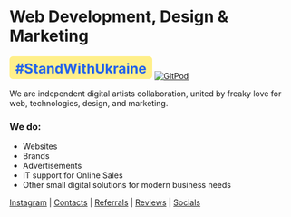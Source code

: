 # Web Development, Design & Marketing

[![StandWithUkraine](https://raw.githubusercontent.com/vshymanskyy/StandWithUkraine/main/badges/StandWithUkraine.svg)](https://github.com/vshymanskyy/StandWithUkraine)
[![GitPod](https://img.shields.io/badge/Contribute%20with-Gitpod-908a85?logo=gitpod)](https://gitpod.io/#https://github.com/digitalandyeu/.github)

We are independent digital artists collaboration, united by freaky love for web, technologies, design, and marketing.

### We do:

- Websites
- Brands
- Advertisements
- IT support for Online Sales
- Other small digital solutions for modern business needs

[Instagram](https://www.instagram.com/digitalandy.eu) | [Contacts](./../public/data/contacts.json) | [Referrals](./../public/data/referrals.json) | [Reviews](./../public/data/reviews.json) | [Socials](./../public/data/socials.json)
